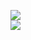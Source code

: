 [![](https://img.shields.io/badge/Made%20With-Github%20Spray-lightgrey.svg?style=for-the-badge&logo=github)](https://github.com/Annihil/github-spray#25481)  
[![](https://i.imgur.com/2DrTn0Z.gif)](https://github.com/Annihil/github-spray)
